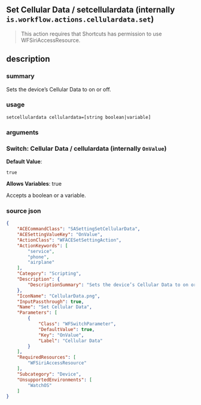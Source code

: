 
## Set Cellular Data / setcellulardata (internally `is.workflow.actions.cellulardata.set`)


> This action requires that Shortcuts has permission to use WFSiriAccessResource.


## description
### summary
Sets the device’s Cellular Data to on or off.


### usage
`setcellulardata cellulardata=[string boolean|variable]`

### arguments
### Switch: Cellular Data / cellulardata (internally `OnValue`)
**Default Value**:
```
true
```
**Allows Variables**: true



Accepts a boolean
or a variable.

### source json

```json
{
	"ACECommandClass": "SASettingSetCellularData",
	"ACESettingValueKey": "OnValue",
	"ActionClass": "WFACESetSettingAction",
	"ActionKeywords": [
		"service",
		"phone",
		"airplane"
	],
	"Category": "Scripting",
	"Description": {
		"DescriptionSummary": "Sets the device’s Cellular Data to on or off."
	},
	"IconName": "CellularData.png",
	"InputPassthrough": true,
	"Name": "Set Cellular Data",
	"Parameters": [
		{
			"Class": "WFSwitchParameter",
			"DefaultValue": true,
			"Key": "OnValue",
			"Label": "Cellular Data"
		}
	],
	"RequiredResources": [
		"WFSiriAccessResource"
	],
	"Subcategory": "Device",
	"UnsupportedEnvironments": [
		"WatchOS"
	]
}
```
